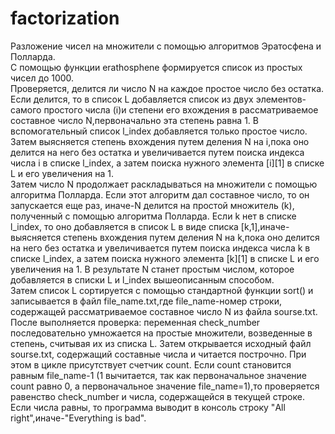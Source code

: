 # factorization
Разложение чисел на множители с помощью алгоритмов Эратосфена и Полларда.  
С помощью функции erathosphene формируется список из простых чисел до 1000.  
Проверяется, делится ли число N на каждое простое число без остатка. Если делится, то в список L добавляется список из двух элементов-самого простого числа (i)и степени его вхождения в рассматриваемое составное число N,первоначально эта степень равна 1. В вспомогательный список l_index добавляется только простое число. Затем выясняется степень вхождения путем деления N на i,пока оно делится на него без остатка и увеличивается путем поиска индекса числа i в списке l_index, а затем поиска нужного элемента [i][1] в списке L и его увеличения на 1.  
Затем число N продолжает раскладываться на множители с помощью алгоритма Полларда. Если этот алгоритм дал составное число, то он запускается еще раз, иначе-N делится на простой множитель (k), полученный с помощью алгоритма Полларда. Если k нет в списке l_index, то оно добавляется в список L в виде списка [k,1],иначе- выясняется степень вхождения путем деления N на k,пока оно делится на него без остатка и увеличивается путем поиска индекса числа k в списке l_index, а затем поиска нужного элемента [k][1] в списке L и его увеличения на 1. В результате N станет простым числом, которое добавляется в списки L и l_index вышеописанным способом.  
Затем список L сортируется с помощью стандартной функции sort() и записывается в файл file_name.txt,где file_name-номер строки, содержащей рассматриваемое составное число N из файла sourse.txt.  
После выполняется проверка: переменная check_number последовательно умножается на простые множители, возведенные в степень, считывая их из списка L. Затем открывается исходный файл sourse.txt, содержащий составные числа и читается построчно. При этом в цикле присутствует счетчик count. Если count становится равным file_name-1 (1 вычитается, так как первоначальное значение count равно 0, а первоначальное значение file_name=1),то проверяется равенство check_number и числа, содержащейся в текущей строке. Если числа равны, то программа выводит в консоль строку "All right",иначе-"Everything is bad".

